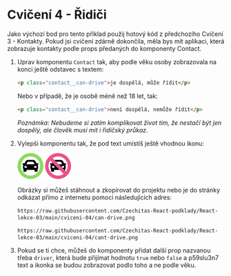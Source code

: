 # Cvičení 4 - Řidiči

Jako výchozí bod pro tento příklad použij hotový kód z předchozího Cvičení 3 - Kontakty. Pokud jsi cvičení zdárně dokončila, měla bys mít aplikaci, která zobrazuje kontakty podle props předaných do komponenty Contact.

1. Uprav komponentu `Contact` tak, aby podle věku osoby zobrazovala na konci ještě odstavec s textem:

	```html
	<p class="contact__can-drive">je dospělá, může řídit</p>
	```

	Nebo v případě, že je osobě méně než 18 let, tak:
	```html
	<p class="contact__can-drive">není dospělá, nemůže řídit</p>
	```

	*Poznámka: Nebudeme si zatím komplikovat život tím, že nestačí být jen dospělý, ale člověk musí mít i řidičský průkaz.*

1. Vylepši komponentu tak, že pod text umístíš ještě vhodnou ikonu:

	![Může řídit](can-drive.png) ![Nemůže řídit](cant-drive.png)

	Obrázky si můžeš stáhnout a zkopírovat do projektu nebo je do stránky odkázat přímo z internetu pomocí následujících adres:
	```
	https://raw.githubusercontent.com/Czechitas-React-podklady/React-lekce-03/main/cviceni-04/can-drive.png
	```
	```
	https://raw.githubusercontent.com/Czechitas-React-podklady/React-lekce-03/main/cviceni-04/cant-drive.png
	```

1. Pokud se ti chce, můžeš do komponenty přidat další prop nazvanou třeba `driver`, která bude přijímat hodnotu `true` nebo `false` a p59slu3n7 text a ikonka se budou zobrazovat podlo toho a ne podle věku.